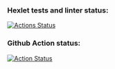 ### Hexlet tests and linter status:
[![Actions Status](https://github.com/andomiele/frontend-project-46/actions/workflows/hexlet-check.yml/badge.svg)](https://github.com/andomiele/frontend-project-46/actions)

### Github Action status:
[![Action Status](https://github.com/andomiele/frontend-project-46/actions/workflows/nodejs.yml/badge.svg)](https://github.com/YriiDanilov/frontend-project-46/actions)
